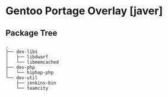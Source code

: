 Gentoo Portage Overlay [javer]
=========================================

Package Tree
------------

    .
    ├── dev-libs
    │   ├── libdwarf
    │   └── libmemcached
    ├── dev-php
    │   └── hiphop-php
    └── dev-util
        ├── jenkins-bin
        └── teamcity
